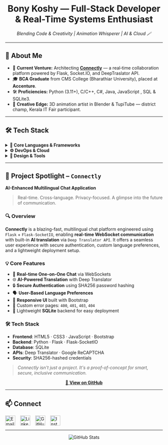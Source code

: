 

<h1 align="center"> Bony Koshy — Full-Stack Developer & Real-Time Systems Enthusiast</h1>
<p align="center">
  <em>Blending Code & Creativity | Animation Whisperer | AI & Cloud 🪄</em>
</p>

---

## 🚀 About Me  

- 🔭 <strong>Current Venture:</strong> Architecting **[Connectly](https://github.com/BonyKoshy/Connectly)** — a real‑time collaboration platform powered by Flask, Socket.IO, and DeepTraslator API.  
- 🎓 **BCA Graduate** from CMS College (Bharathiar University), placed at **Accenture**.  
- 🛠️ **Proficiencies:** Python (3.11+), C/C++, C#, Java, JavaScript , SQL & SQLite3.  
- 🎨 **Creative Edge:** 3D animation artist in Blender & TupiTube — district champ, Kerala IT Fair participant.  

---

## 🛠️ Tech Stack  

<details>
<summary><strong>🧠 Core Languages & Frameworks</strong></summary><br>

<p align="left">
  <img src="https://cdn.jsdelivr.net/gh/devicons/devicon/icons/python/python-original.svg" alt="Python" width="40"/>
  <img src="https://cdn.jsdelivr.net/gh/devicons/devicon/icons/django/django-plain.svg" alt="Django" width="40"/>
  <img src="https://cdn.jsdelivr.net/gh/devicons/devicon/icons/flask/flask-original.svg" alt="Flask" width="40"/>
  <img src="https://cdn.jsdelivr.net/gh/devicons/devicon/icons/javascript/javascript-original.svg" alt="JavaScript" width="40"/>
  <img src="https://cdn.jsdelivr.net/gh/devicons/devicon/icons/c/c-original.svg" alt="C" width="40"/>
  <img src="https://cdn.jsdelivr.net/gh/devicons/devicon/icons/cplusplus/cplusplus-original.svg" alt="C++" width="40"/>
  <img src="https://cdn.jsdelivr.net/gh/devicons/devicon/icons/csharp/csharp-original.svg" alt="C#" width="40"/>
  <img src="https://cdn.jsdelivr.net/gh/devicons/devicon/icons/java/java-original.svg" alt="Java" width="40"/>
</p>
Python • Django • Flask • Socket.IO
JavaScript • C/C++ • C# • Java

</details>

<details>
<summary><strong>⚙️ DevOps & Cloud</strong></summary><br>

<p align="left">
  <img src="https://cdn.jsdelivr.net/gh/devicons/devicon/icons/git/git-original.svg" alt="Git" width="40"/>
  <img src="https://cdn.jsdelivr.net/gh/devicons/devicon/icons/github/github-original.svg" alt="GitHub" width="40"/>
</p>

Git • GitHub Actions

</details>

<details>
<summary><strong>🎨 Design & Tools</strong></summary><br>

<p align="left">
  <img src="https://cdn.jsdelivr.net/gh/devicons/devicon/icons/blender/blender-original.svg" alt="Blender" width="40"/>
  <img src="https://cdn.jsdelivr.net/gh/devicons/devicon/icons/figma/figma-original.svg" alt="Figma" width="40"/>
  <img src="https://cdn.jsdelivr.net/gh/devicons/devicon/icons/vscode/vscode-original.svg" alt="VSCode" width="40"/>
  <img src="https://cdn.jsdelivr.net/gh/devicons/devicon/icons/linux/linux-original.svg" alt="Linux" width="40"/>
  <img src="https://cdn.jsdelivr.net/gh/devicons/devicon/icons/bash/bash-original.svg" alt="Bash" width="40"/>
</p>

Blender • Figma • VSCode • Linux/Bash

</details>

---

## 🚀 Project Spotlight – `Connectly`  
**AI-Enhanced Multilingual Chat Application**  

> Real-time. Cross-language. Privacy-focused. A glimpse into the future of communication.

### 🔍 Overview  
**Connectly** is a blazing-fast, multilingual chat platform engineered using `Flask` + `Flask-SocketIO`, enabling **real-time WebSocket communication** with built-in **AI translation** via `Deep Translator API`. It offers a seamless user experience with secure authentication, custom language preferences, and a lightweight deployment setup.

### 💡 Core Features  
- 💬 **Real-time One-on-One Chat** via WebSockets  
- 🌐 **AI-Powered Translation** with Deep Translator  
- 🔒 **Secure Authentication** using SHA256 password hashing  
- 🗣️ **User-Based Language Preferences**  
- 📱 **Responsive UI** built with Bootstrap  
- 🚫 Custom error pages: `400`, `401`, `403`, `404`  
- 💾 Lightweight **SQLite** backend for easy deployment  

### 🛠 Tech Stack  
- **Frontend**: HTML5 · CSS3 · JavaScript · Bootstrap  
- **Backend**: Python · Flask · Flask-SocketIO  
- **Database**: SQLite  
- **APIs**: Deep Translator · Google ReCAPTCHA  
- **Security**: SHA256-hashed credentials  

> _Connectly isn't just a project. It's a proof-of-concept for smart, secure, inclusive communication._  

<p align="center">
  <a href="https://github.com/BonyKoshy/Connectly" target="_blank">
    🔗 <strong>View on GitHub</strong>
  </a>
</p>

---

## 📫 Connect  

<!-- Modern Icon Button Contact Section -->

<div style="display: flex; gap: 1rem; align-items: center;">
  <!-- Email -->
  <a href="mailto:bonykoshy@gmail.com" title="Email">
    <img src="https://img.icons8.com/ios-filled/50/006bed/new-post.png" width="32" height="32" alt="Email Icon"/>
  </a>

  <!-- LinkedIn -->
  <a href="https://linkedin.com/in/bonykoshy" target="_blank" title="LinkedIn">
    <img src="https://cdn.jsdelivr.net/gh/devicons/devicon/icons/linkedin/linkedin-original.svg" width="32" height="32" alt="LinkedIn Icon"/>
  </a>

  <!-- GitHub -->
  <a href="https://github.com/BonyKoshy" target="_blank" title="GitHub">
    <img src="https://cdn.jsdelivr.net/gh/devicons/devicon/icons/github/github-original.svg" width="32" height="32" alt="GitHub Icon"/>
  </a>

  <!-- Instagram -->
  <a href="https://instagram.com/bonn_i.e" target="_blank" title="Instagram">
    <img src="https://img.icons8.com/ios-filled/50/E4405F/instagram-new.png" width="32" height="32" alt="Instagram Icon"/>
  </a>
</div>



---

<p align="center">
  <img src="https://github-readme-stats.vercel.app/api?username=bonykoshy&show_icons=true&theme=radical" alt="GitHub Stats" />  
</p>
